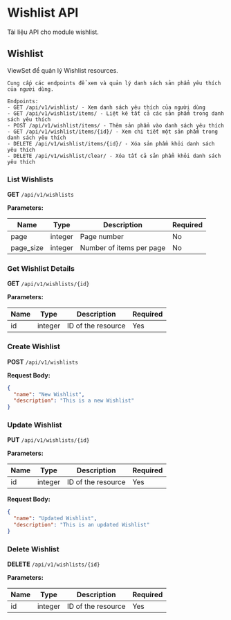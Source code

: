 # Wishlist API

Tài liệu API cho module wishlist.

## Wishlist

ViewSet để quản lý Wishlist resources.
    
    Cung cấp các endpoints để xem và quản lý danh sách sản phẩm yêu thích của người dùng.
    
    Endpoints:
    - GET /api/v1/wishlist/ - Xem danh sách yêu thích của người dùng
    - GET /api/v1/wishlist/items/ - Liệt kê tất cả các sản phẩm trong danh sách yêu thích
    - POST /api/v1/wishlist/items/ - Thêm sản phẩm vào danh sách yêu thích
    - GET /api/v1/wishlist/items/{id}/ - Xem chi tiết một sản phẩm trong danh sách yêu thích
    - DELETE /api/v1/wishlist/items/{id}/ - Xóa sản phẩm khỏi danh sách yêu thích
    - DELETE /api/v1/wishlist/clear/ - Xóa tất cả sản phẩm khỏi danh sách yêu thích

### List Wishlists

**GET** `/api/v1/wishlists`

**Parameters:**

| Name | Type | Description | Required |
|------|------|-------------|----------|
| page | integer | Page number | No |
| page_size | integer | Number of items per page | No |

### Get Wishlist Details

**GET** `/api/v1/wishlists/{id}`

**Parameters:**

| Name | Type | Description | Required |
|------|------|-------------|----------|
| id | integer | ID of the resource | Yes |

### Create Wishlist

**POST** `/api/v1/wishlists`

**Request Body:**

```json
{
  "name": "New Wishlist",
  "description": "This is a new Wishlist"
}
```

### Update Wishlist

**PUT** `/api/v1/wishlists/{id}`

**Parameters:**

| Name | Type | Description | Required |
|------|------|-------------|----------|
| id | integer | ID of the resource | Yes |

**Request Body:**

```json
{
  "name": "Updated Wishlist",
  "description": "This is an updated Wishlist"
}
```

### Delete Wishlist

**DELETE** `/api/v1/wishlists/{id}`

**Parameters:**

| Name | Type | Description | Required |
|------|------|-------------|----------|
| id | integer | ID of the resource | Yes |


